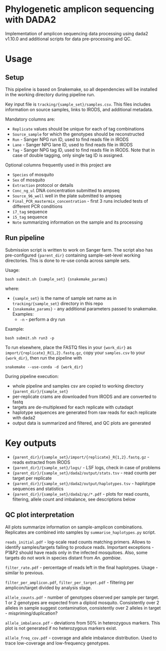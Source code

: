 # Phylogenetic amplicon sequencing with DADA2

Implementation of amplicon sequencing data processing using dada2 v1.10.0 and additional scripts for data pre-processing and QC.

# Usage

## Setup

This pipeline is based on Snakemake, so all dependencies will be installed in the working directory during pipeline run.

Key input file is `tracking/{sample_set}/samples.csv`. This files includes information on source samples, links to IRODS, and additional metadata.

Mandatory columns are:
- `Replicate` values should be unique for each of tag combinations 
- `Source_sample` for which the genotypes should be reconstructed
- `Run` - Sanger NPG run ID, used to find reads file in IRODS
- `Lane` - Sanger NPG lane ID, used to find reads file in IRODS 
- `Tag` - Sanger NPG tag ID, used to find reads file in IRODS. Note that in case of double tagging, only single tag ID is assigned.

Optional columns frequently used in this project are 
- `Species` of mosquito
- `Sex` of mosquito
- `Extraction` protocol or details
- `Conc_ng_ul` DNA concentration submitted to ampseq 
- `Source_96_well` well in the plate submitted to ampseq
- `Final_PCR_mastermix_concentration` - first 3 runs included tests of different PCR conditions
- `i7_tag` sequence
- `i5_tag` sequence
- `Note` summarizing information on the sample and its processing

## Run pipeline

Submission script is written to work on Sanger farm. The script also has pre-configured `{parent_dir}` containing sample-set-level working directories. This is done to re-use conda across sample sets.

Usage:
```
bash submit.sh {sample_set} {snakemake_params}
```
where:
- `{sample_set}` is the name of sample set name as in `tracking/{sample_set}` directory in this repo
- `{snakemake_params}` - any additional parameters passed to snakemake. Examples: 
	- `-n` - perform a dry run

Example:
```
bash submit.sh run3 -p
```

To run elsewhere, place the FASTQ files in your `{work_dir}` as `import/{replicate}_R{1,2}.fastq.gz`, copy your `samples.csv` to your `{work_dir}`, then run the pipeline with
```
snakemake --use-conda -d {work_dir}
```

During pipeline execution:
- whole pipeline and samples csv are copied to working directory `{parent_dir}/{sample_set}`
- per-replicate crams are downloaded from IRODS and are converted to fastq
- targets are de-multiplexed for each replicate with cutadapt
- haplotype sequences are generated from raw reads for each replicate with dada2
- output data is summarized and filtered, and QC plots are generated

# Key outputs

- `{parent_dir}/{sample_set}/import/{replicate}_R{1,2}.fastq.gz` - reads extracted from IRODS
- `{parent_dir}/{sample_set}/logs/` - LSF logs, check in case of problems
- `{parent_dir}/{sample_set}/dada2/output/stats.tsv` - read counts per target per replicate
- `{parent_dir}/{sample_set}/dada2/output/haplotypes.tsv` - haplotype sequences and statistics
- `{parent_dir}/{sample_set}/dada2/qc/*.pdf` - plots for read counts, filtering, allele count and imbalance, see descriptions below


## QC plot interpretation

All plots summarize information on sample-amplicon combinations. Replicates are combined into samples by `summarise_haplotypes.py` script.

`reads_initial.pdf` - log-scale read counts matching primers. Allows to identify samples/targets failing to produce reads. Important exceptions - P1&P2 should have reads only in the infected mosquitoes. Also, some targets do not work in species distant from _An. gambiae_.

`filter_rate.pdf` - percentage of reads left in the final haplotypes. Usage - similar to previous.

`filter_per_amplicon.pdf`, `filter_per_target.pdf` - filtering per amplicon/target divided by analysis stage.

`allele_counts.pdf` - number of genotypes observed per sample per target. 1 or 2 genotypes are expected from a diploid mosquito. Consistently over 2 alleles in sample suggest contamination, consistently over 2 alleles in target - mispriming/duplication?

`allele_imbalance.pdf` - deviations from 50% in heterozygous markers. This plot is not generated if no heterozygous markers exist.

`allele_freq_cov.pdf` - coverage and allele imbalance distribution. Used to trace low-coverage and low-frequency genotypes.
